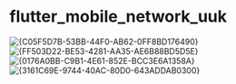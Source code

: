 # flutter_mobile_network_uuk

![{C05F5D7B-53BB-44F0-AB62-0FF8BD176490}](https://github.com/user-attachments/assets/d399bbc1-5aaf-40fc-b76c-cd412c1a6879)
![{FF503D22-BE53-4281-AA35-AE6B88BD5D5E}](https://github.com/user-attachments/assets/e7edf924-e1cc-4824-bccc-43e5ee7c1e40)
![{0176A0BB-C9B1-4E61-852E-BCC3E6A1358A}](https://github.com/user-attachments/assets/ff9ad530-6e30-44db-b445-430e96838f4f)
![{3161C69E-9744-40AC-80D0-643ADDAB0300}](https://github.com/user-attachments/assets/414cfbb4-e71a-4249-8a25-3e4ee9bc1253)
